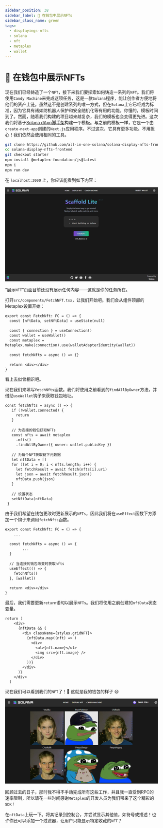 ```yaml
---
sidebar_position: 38
sidebar_label: 📱 在钱包中展示NFTs
sidebar_class_name: green
tags:
  - displayings-nfts
  - solana
  - nft
  - metaplex
  - wallet
---
```


# 📱 在钱包中展示NFTs

现在我们已经铸造了一个`NFT`，接下来我们要探索如何铸造一系列的`NFT`。我们将使用`Candy Machine`来完成这项任务，这是一款`Solana`程序，能让创作者方便地将他们的资产上链。虽然这不是创建系列的唯一方式，但在`Solana`上它已经成为标准，因为它具有诸如防机器人保护和安全随机化等有用的功能。你懂的，模板时间到了。然而，随着我们构建的项目越来越复杂，我们的模板也会变得更先进。这次我们将基于[Solana dApp脚手架](https://github.com/solana-labs/dapp-scaffold)构建一个模板。与之前的模板一样，它是一个由`create-next-app`创建的`Next.js`应用程序。不过这次，它具有更多功能。不用担心！我们依然会使用相同的工具。

```bash
git clone https://github.com/all-in-one-solana/solana-display-nfts-frontend
cd solana-display-nfts-frontend
git checkout starter
npm install @metaplex-foundation/js@latest
npm i
npm run dev
```

在 `localhost:3000` 上，你应该能看到如下内容：

![](./img/display-from-wallet.png)

“展示`NFT`”页面目前还没有展示任何内容——这就是你的任务所在。

打开`src/components/FetchNFT.tsx`，让我们开始吧。我们会从组件顶部的Metaplex设置开始：

```tsx
export const FetchNft: FC = () => {
  const [nftData, setNftData] = useState(null)

  const { connection } = useConnection()
  const wallet = useWallet()
  const metaplex = Metaplex.make(connection).use(walletAdapterIdentity(wallet))

  const fetchNfts = async () => {}

  return <div></div>
}
```

看上去似曾相识吧。

现在我们来填写`fetchNfts`函数。我们将使用之前看到的`findAllByOwner`方法，并借助`useWallet`钩子来获取钱包地址。

```tsx
const fetchNfts = async () => {
   if (!wallet.connected) {
     return
   }

   // 为连接的钱包获取NFTs
   const nfts = await metaplex
     .nfts()
     .findAllByOwner({ owner: wallet.publicKey })

   // 为每个NFT获取链下元数据
   let nftData = []
   for (let i = 0; i < nfts.length; i++) {
     let fetchResult = await fetch(nfts[i].uri)
     let json = await fetchResult.json()
     nftData.push(json)
   }

   // 设置状态
   setNftData(nftData)
 }
```

由于我们希望在钱包更改时更新展示的`NFTs`，因此我们将在`useEffect`函数下方添加一个钩子来调用`fetchNfts`函数。

```tsx
export const FetchNft: FC = () => {
	...

  const fetchNfts = async () => {
		...
  }

  // 当连接的钱包改变时获取nfts
  useEffect(() => {
    fetchNfts()
  }, [wallet])

  return <div></div>
}
```

最后，我们需要更新`return`语句以展示`NFTs`。我们将使用之前创建的`nftData`状态变量。

```tsx
return (
    <div>
      {nftData && (
        <div className={styles.gridNFT}>
          {nftData.map((nft) => (
            <div>
              <ul>{nft.name}</ul>
              <img src={nft.image} />
            </div>
          ))}
        </div>
      )}
    </div>
  )
```

现在我们可以看到我们的`NFT`了！🎉 这就是我的钱包的样子 😆

![](./img/nfts-wallet.png)

回顾过去的日子，那时我不得不手动完成所有这些工作，并且我一直受到RPC的速率限制，所以请花一些时间感谢`Metaplex`的开发人员为我们带来了这个精彩的`SDK`！

在`nftData`上玩一下。将其记录到控制台，并尝试显示其他值，如符号或描述！也许你还可以添加一个过滤器，让用户只能显示特定收藏的`NFT`？
